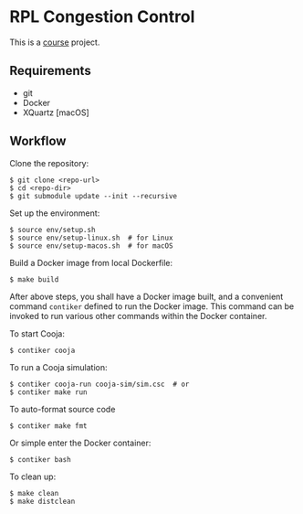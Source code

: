 # RPL Congestion Control
This is a [course](http://cseweb.ucsd.edu/~gmporter/classes/wi20/cse222a/) project.

## Requirements

- git
- Docker
- XQuartz [macOS]

## Workflow

Clone the repository:
```console
$ git clone <repo-url>
$ cd <repo-dir>
$ git submodule update --init --recursive
```

Set up the environment:
```console
$ source env/setup.sh
$ source env/setup-linux.sh  # for Linux
$ source env/setup-macos.sh  # for macOS
```

Build a Docker image from local Dockerfile:
```console
$ make build
```

After above steps, you shall have a Docker image built, and a convenient command `contiker` defined to run the Docker image. This command can be invoked to run various other commands within the Docker container.

To start Cooja:
```
$ contiker cooja
```

To run a Cooja simulation:
```
$ contiker cooja-run cooja-sim/sim.csc  # or
$ contiker make run
```

To auto-format source code
```
$ contiker make fmt
```

Or simple enter the Docker container:
```
$ contiker bash
```

To clean up:
```
$ make clean
$ make distclean
```
